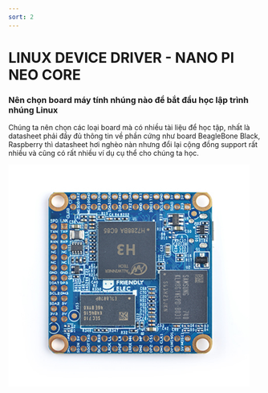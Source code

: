 ```yaml
---
sort: 2
---
```


# LINUX DEVICE DRIVER - NANO PI NEO CORE

### Nên chọn board máy tính nhúng nào để bắt đầu học lập trình nhúng Linux

Chúng ta nên chọn các loại board mà có nhiều tài liệu để học tập, nhất là datasheet phải đầy đủ
thông tin về phần cứng như board BeagleBone Black, Raspberry thì datasheet hơi nghèo nàn nhưng đổi
lại cộng đồng support rất nhiều và cũng có rất nhiều ví dụ cụ thể cho chúng ta học.

[<img src="../images/nanopi-neo-core-lap-trinh-nhung-linux.png" width="480"/>]()
